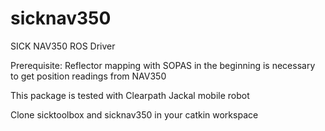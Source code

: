 # sicknav350
SICK NAV350 ROS Driver

Prerequisite: Reflector mapping with SOPAS in the beginning is necessary to get position readings from NAV350

This package is tested with Clearpath Jackal mobile robot

Clone sicktoolbox and sicknav350 in your catkin workspace
